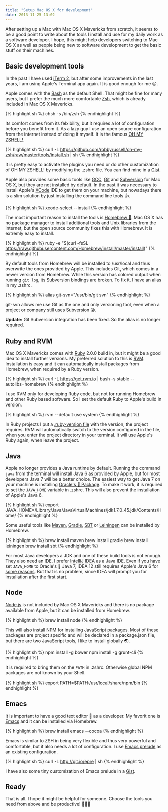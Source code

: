 ```yaml
---
title: "Setup Mac OS X for development"
date: 2013-11-25 13:02
---
```


After setting up a Mac with Mac OS X Mavericks from scratch, it seems
to be a good point to write about the tools I install and use for my
daily work as a software developer. I hope, this might help developers
switching to Mac OS X as well as people being new to software
development to get the basic stuff on their machines.

Basic development tools
-----------------------

In the past I have used [iTerm 2](http://www.iterm2.com), but after some improvements in the
last years, I am using Apple's Terminal app again. It is good enough
for me 😉.

Apple comes with the [Bash](http://www.gnu.org/software/bash/) as the default Shell. That might be fine for
many users, but I prefer the much more comfortable [Zsh](http://www.zsh.org), which is
already included in Mac OS X Mavericks.

{% highlight sh %}
chsh -s /bin/zsh
{% endhighlight %}

Its comfort comes from its felxibility, but it requires a lot of
configuration before you benefit from it. As a lazy guy I use an open
source configuration from the internet instead of doing it myself. It
is the famous [OH MY ZSHELL!](https://github.com/robbyrussell/oh-my-zsh).

{% highlight sh %}
curl -L https://github.com/robbyrussell/oh-my-zsh/raw/master/tools/install.sh | sh
{% endhighlight %}

It is pretty easy to activate the plugins you need or do other
customization of OH MY ZSHELL! by modifying the .zshrc file. You can
find mine in a [Gist](https://gist.github.com/jehrhardt/6724571).

Apple also provides some basic tools like [GCC](http://gcc.gnu.org), [Git](http://git-scm.com) and
[Subversion](http://subversion.apache.org) for Mac OS X, but they are not installed by default. In the
past it was necessary to install Apple's [XCode](https://itunes.apple.com/de/app/xcode/id497799835)
IDE to get them on your machine, but nowadays there is a slim solution by just installing the
command line tools 👍.

{% highlight sh %}
xcode-select --install
{% endhighlight %}

The most important reason to install the tools is [Homebrew 🍺](http://brew.sh). Mac OS X
has no package manager to install additional tools and Unix libraries
from the internet, but the open source community fixes this with
Homebrew. It is extremly easy to install.

{% highlight sh %}
ruby -e "$(curl -fsSL https://raw.githubusercontent.com/Homebrew/install/master/install)"
{% endhighlight %}

By default tools from Homebrew will be installed to /usr/local and
thus overwrite the ones provided by Apple. This includes Git, which
comes in a newer version from Homebrew. While this version has colored
output when running `git log`, its Subversion bindings are
broken. To fix it, I have an alias in my .zshrc.

{% highlight sh %}
alias git-svn="/usr/bin/git svn"
{% endhighlight %}

git-svn allows me use Git as the one and only versioning tool, even
when a project or company still uses Subversion 😜.

**Update:** Git Subversion integration has been fixed. So the alias is no longer required.

Ruby and RVM
------------

Mac OS X Mavericks comes with [Ruby](https://www.ruby-lang.org) 2.0.0 build in, but it might be a
good idea to install further versions. My preferred
solution to this is [RVM](http://rvm.io). Installation is easy and it can automatically
install packages from Homebrew, when required by a Ruby version.

{% highlight sh %}
curl -L https://get.rvm.io | bash -s stable --autolibs=homebrew
{% endhighlight %}

I use RVM only for developing Ruby code, but not for running Homebrew
and other Ruby based software. So I set the default Ruby to Apple's
build in version.

{% highlight sh %}
rvm --default use system
{% endhighlight %}

In Ruby projects I put a
[.ruby-version file](https://gist.github.com/jehrhardt/7639076) with
the version, the project requires. RVM will automatically switch to
the version configured in the file, when you enter the project
directory in your terminal. It will use Apple's Ruby again, when leave
the project.

Java
----

Apple no longer provides a Java runtime by default. Running the
command `java` from the terminal will install Java 6 as provided
by Apple, but for most developers Java 7 will be a better choice. The
easiest way to get Java 7 on your machine is installing
[Oracle's 👿 Package](http://www.oracle.com/technetwork/java/javase/downloads/index.html). To
make it work, it is required to set the `JAVA_HOME` variable in
.zshrc. This will also prevent the installation of Apple's Java 6.

{% highlight sh %}
export JAVA_HOME=/Library/Java/JavaVirtualMachines/jdk1.7.0_45.jdk/Contents/Home/
{% endhighlight %}

Some useful tools like [Maven](http://maven.apache.org), [Gradle](http://www.gradle.org),
[SBT](http://www.scala-sbt.org) or [Leiningen](http://leiningen.org) can be
installed by Homebrew.

{% highlight sh %}
brew install maven
brew install gradle
brew install leiningen
brew install sbt
{% endhighlight %}

For most Java developers a JDK and one of these build tools is not
enough. They also need an IDE. I prefer [IntelliJ IDEA](http://www.jetbrains.com/idea/) as a Java
IDE. Even if you have set `JAVA_HOME` to Oracle's 👿 Java 7, IDEA 12
still requires Apple's Java 6 for [some reasons](http://blog.jetbrains.com/idea/2013/09/jdk7_compatibility/). But that is no
problem, since IDEA will prompt you for installation after the first
start.

Node
----

[Node.js](http://nodejs.org) is not included by Mac OS X Mavericks and there is no package
available from Apple, but it can be installed from Homebrew.

{% highlight sh %}
brew install node
{% endhighlight %}

This will also install [NPM](https://npmjs.org) for installing JavaScript packages. Most of
these packages are project specific and will be declared in a
package.json file, but there are two JavaScript tools, I like to install globally 🌏.

{% highlight sh %}
npm install -g bower
npm install -g grunt-cli
{% endhighlight %}

It is required to bring them on the `PATH` in .zshrc. Otherwise
global NPM packages are not known by your Shell.

{% highlight sh %}
export PATH=$PATH:/usr/local/share/npm/bin
{% endhighlight %}

Emacs
-----

It is important to have a good text editor 📝 as a developer. My favorit
one is [Emacs](http://www.gnu.org/software/emacs/) and it can be installed via Homebrew.

{% highlight sh %}
brew install emacs --cocoa
{% endhighlight %}

Emacs is similar to ZSH in being very flexible and thus very powerful
and comfortable, but it also needs a lot of configuration. I use [Emacs
prelude](https://github.com/bbatsov/prelude) as an existing configuration.

{% highlight sh %}
curl -L http://git.io/epre | sh
{% endhighlight %}

I have also some tiny customization of Emacs prelude in a
[Gist](https://gist.github.com/jehrhardt/7276703).

Ready
-----

That is all. I hope it might be helpful for someone. Choose the tools
you need from above and be productive! 🍺💃😊
